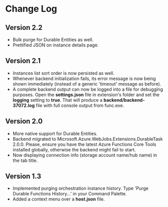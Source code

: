 # Change Log

## Version 2.2

- Bulk purge for Durable Entities as well.
- Prettified JSON on instance details page.

## Version 2.1

- Instances list sort order is now persisted as well.
- Whenever backend initialization fails, its error message is now being shown immediately (instead of a generic 'timeout' message as before).
- A complete backend output can now be logged into a file for debugging purposes. Open the **settings.json** file in extension's folder and set the **logging** setting to **true**. That will produce a **backend/backend-37072.log** file with full console output from func.exe.

## Version 2.0

- More native support for Durable Entities.
- Backend migrated to Microsoft.Azure.WebJobs.Extensions.DurableTask 2.0.0. Please, ensure you have the latest Azure Functions Core Tools installed globally, otherwise the backend might fail to start.
- Now displaying connection info (storage account name/hub name) in the tab title.

## Version 1.3

- Implemented purging orchestration instance history. Type 'Purge Durable Functions History...' in your Command Palette.
- Added a context menu over a **host.json** file.